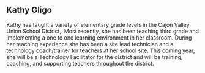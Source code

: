 ## Kathy Gligo 

Kathy has taught a variety of elementary grade levels in the Cajon Valley Union School District,.  Most recently, she has been teaching third grade and implementing a one to one learning environment in her classroom.  During her teaching experience she has been a site lead technician and a  technology coach/trainer for teachers at her school site.  This coming year, she will be a Technology Facilitator for the district and  will be training, coaching, and supporting teachers throughout the district.